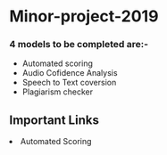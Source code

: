 # Minor-project-2019
### 4 models to be completed are:-
<ul><li>Automated scoring</li><li>Audio Cofidence Analysis</li> <li>Speech to Text coversion</li><li>Plagiarism checker</li></ul>

## Important Links
<li> Automated Scoring  </li>
  
